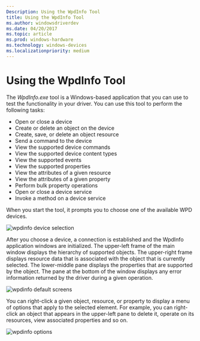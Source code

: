 ```yaml
---
Description: Using the WpdInfo Tool
title: Using the WpdInfo Tool
ms.author: windowsdriverdev
ms.date: 04/20/2017
ms.topic: article
ms.prod: windows-hardware
ms.technology: windows-devices
ms.localizationpriority: medium
---
```


# Using the WpdInfo Tool


The *WpdInfo.exe* tool is a Windows-based application that you can use to test the functionality in your driver. You can use this tool to perform the following tasks:

-   Open or close a device
-   Create or delete an object on the device
-   Create, save, or delete an object resource
-   Send a command to the device
-   View the supported device commands
-   View the supported device content types
-   View the supported events
-   View the supported properties
-   View the attributes of a given resource
-   View the attributes of a given property
-   Perform bulk property operations
-   Open or close a device service
-   Invoke a method on a device service

When you start the tool, it prompts you to choose one of the available WPD devices.

![wpdinfo device selection](images/wpdinfo1.png)

After you choose a device, a connection is established and the WpdInfo application windows are initialized. The upper-left frame of the main window displays the hierarchy of supported objects. The upper-right frame displays resource data that is associated with the object that is currently selected. The lower-middle pane displays the properties that are supported by the object. The pane at the bottom of the window displays any error information returned by the driver during a given operation.

![wpdinfo default screens](images/wpdinfo2.png)

You can right-click a given object, resource, or property to display a menu of options that apply to the selected element. For example, you can right-click an object that appears in the upper-left pane to delete it, operate on its resources, view associated properties and so on.

![wpdinfo options](images/wpdinfo3.png)

 

 




